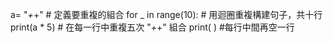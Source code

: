 a= "*+*+"     # 定義要重複的組合 
for _ in range(10):     # 用迴圈重複構建句子，共十行
print(a * 5)    # 在每一行中重複五次 "*+*+" 組合
print( )       #每行中間再空一行
